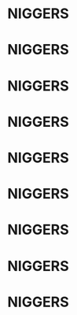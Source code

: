 
# NIGGERS

# NIGGERS

# NIGGERS

# NIGGERS

# NIGGERS

# NIGGERS

# NIGGERS

# NIGGERS

# NIGGERS


